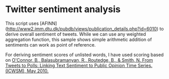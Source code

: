 # Twitter sentiment analysis

This script uses [AFINN] (http://www2.imm.dtu.dk/pubdb/views/publication_details.php?id=6010) to derive overall sentiment of tweets. 
While we can use any weighted aggregation function, this sample shows simple arithmetic addition of sentiments can work as point of reference.

For deriving sentiment scores of unlisted words, I have used scoring based on 
[O'Connor, B., Balasubramanyan, R., Routedge, B., & Smith, N. From Tweets to Polls: Linking Text Sentiment to Public Opinion Time Series. (ICWSM), May 2010.](http://www.cs.cmu.edu/~nasmith/papers/oconnor+balasubramanyan+routledge+smith.icwsm10.pdf)

